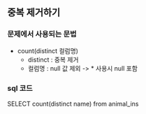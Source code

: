 ## 중복 제거하기

### 문제에서 사용되는 문법
- count(distinct 컬럼명)
  - distinct : 중복 제거
  - 컬럼명 : null 값 제외 -> * 사용시 null 포함

### sql 코드

SELECT count(distinct name) from animal_ins